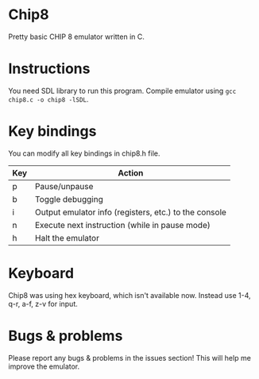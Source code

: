 Chip8
=====

Pretty basic CHIP 8 emulator written in C.

Instructions
============
You need SDL library to run this program. Compile emulator using `gcc chip8.c -o chip8 -lSDL`.

Key bindings
============
You can modify all key bindings in chip8.h file.

Key | Action
----|-------
p   | Pause/unpause
b   | Toggle debugging
i   | Output emulator info (registers, etc.) to the console
n   | Execute next instruction (while in pause mode)
h   | Halt the emulator

Keyboard
========
Chip8 was using hex keyboard, which isn't available now. Instead use 1-4, q-r, a-f, z-v for input.

Bugs & problems
===============
Please report any bugs & problems in the issues section! This will help me improve the emulator.
